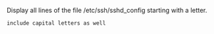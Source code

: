 Display all lines of the file /etc/ssh/sshd_config starting with a letter.

    include capital letters as well
